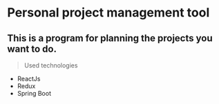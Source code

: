 # Personal project management tool 

 This is a program for planning the projects you want to do.
---
> Used technologies
- ReactJs
- Redux
- Spring Boot
